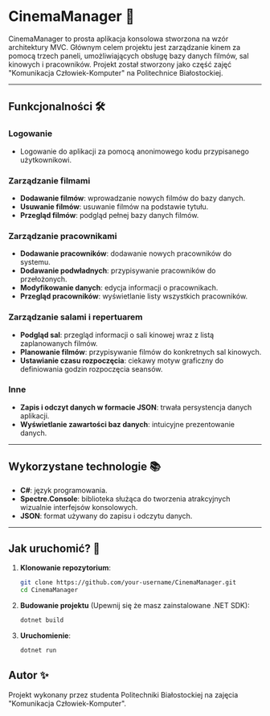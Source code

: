 # CinemaManager 🎥

CinemaManager to prosta aplikacja konsolowa stworzona na wzór architektury MVC. Głównym celem projektu jest zarządzanie kinem za pomocą trzech paneli, umożliwiających obsługę bazy danych filmów, sal kinowych i pracowników. Projekt został stworzony jako część zajęć "Komunikacja Człowiek-Komputer" na Politechnice Białostockiej.

---

## Funkcjonalności 🛠️

### Logowanie
- Logowanie do aplikacji za pomocą anonimowego kodu przypisanego użytkownikowi.

### Zarządzanie filmami
- **Dodawanie filmów**: wprowadzanie nowych filmów do bazy danych.
- **Usuwanie filmów**: usuwanie filmów na podstawie tytułu.
- **Przegląd filmów**: podgląd pełnej bazy danych filmów.

### Zarządzanie pracownikami
- **Dodawanie pracowników**: dodawanie nowych pracowników do systemu.
- **Dodawanie podwładnych**: przypisywanie pracowników do przełożonych.
- **Modyfikowanie danych**: edycja informacji o pracownikach.
- **Przegląd pracowników**: wyświetlanie listy wszystkich pracowników.

### Zarządzanie salami i repertuarem
- **Podgląd sal**: przegląd informacji o sali kinowej wraz z listą zaplanowanych filmów.
- **Planowanie filmów**: przypisywanie filmów do konkretnych sal kinowych.
- **Ustawianie czasu rozpoczęcia**: ciekawy motyw graficzny do definiowania godzin rozpoczęcia seansów.

### Inne
- **Zapis i odczyt danych w formacie JSON**: trwała persystencja danych aplikacji.
- **Wyświetlanie zawartości baz danych**: intuicyjne prezentowanie danych.

---

## Wykorzystane technologie 📚

- **C#**: język programowania.
- **Spectre.Console**: biblioteka służąca do tworzenia atrakcyjnych wizualnie interfejsów konsolowych.
- **JSON**: format używany do zapisu i odczytu danych.

---

## Jak uruchomić? 🚀

1. **Klonowanie repozytorium**:
   ```bash
   git clone https://github.com/your-username/CinemaManager.git
   cd CinemaManager
2. **Budowanie projektu** (Upewnij się że masz zainstalowane .NET SDK):
   ```bash
   dotnet build
3. **Uruchomienie**:
   ```bash
   dotnet run

## Autor ✨
Projekt wykonany przez studenta Politechniki Białostockiej na zajęcia "Komunikacja Człowiek-Komputer".
